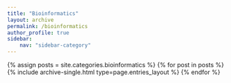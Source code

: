 ```yaml
---
title: "Bioinformatics"
layout: archive
permalink: /bioinformatics
author_profile: true
sidebar:
    nav: "sidebar-category"
---
```



{% assign posts = site.categories.bioinformatics %}
{% for post in posts %} {% include archive-single.html type=page.entries_layout %} {% endfor %}